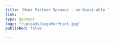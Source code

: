 ```yaml
---
title: 'Moms Partner Sponsor - un-Dinai-able '
link: ''
type: Sponsor
logo: "/uploads/LogoForPrint.jpg"
published: false

---
```

